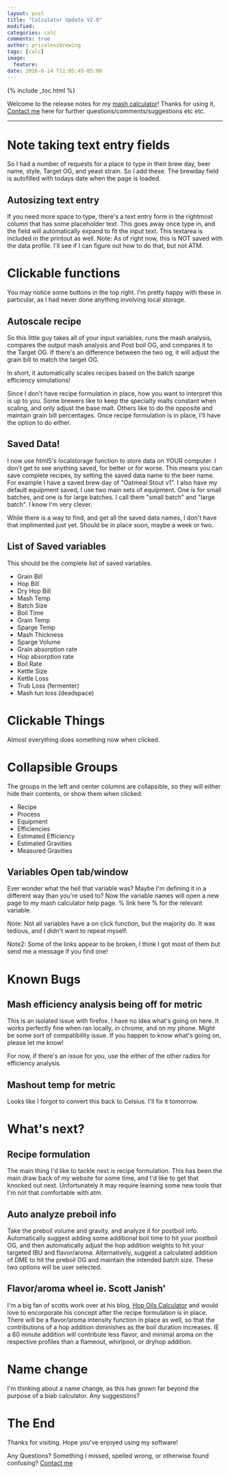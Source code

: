 ```yaml
---
layout: post
title: "Calculator Update V2.0"
modified:
categories: calc
comments: true
author: pricelessbrewing
tags: [calc]
image:
  feature:
date: 2016-6-14 T11:05:45-05:00
---
```

{% include _toc.html %}

Welcome to the release notes for my [mash calculator](http://pricelessbrewing.github.io/BiabCalc/)! Thanks for using it, [Contact me](http://pricelessbrewing.github.io/Contact/) here for further questions/comments/suggestions etc etc. 

---


# Note taking text entry fields

So I had a number of requests for a place to type in their brew day, beer name, style, Target OG, and yeast strain. So I add these. The brewday field is autofilled with todays date when the page is loaded. 

## Autosizing text entry 

If you need more space to type, there's a text entry form in the rightmost column that has some placeholder text. This goes away once type in, and the field will automatically expand to fit the input text. This textarea is included in the printout as well. Note: As of right now, this is NOT saved with the data profile. I'll see if I can figure out how to do that, but not ATM. 

# Clickable functions

You may notice some buttons in the top right. I'm pretty happy with these in particular, as I had never done anything involving local storage.

## Autoscale recipe

So this little guy takes all of your input variables, runs the mash analysis, compares the output mash analysis and Post boil OG, and compares it to the Target OG. If there's an difference between the two og, it will adjust the grain bill to match the target OG. 

In short, it automatically scales recipes based on the batch sparge efficiency simulations!

Since I don't have recipe formulation in place, how you want to interpret this is up to you. Some brewers like to keep the specialty malts constant when scaling, and only adjust the base malt. Others like to do the opposite and maintain grain bill percentages. Once recipe formulation is in place, I'll have the option to do either. 

## Saved Data!

I now use html5's localstorage function to store data on YOUR computer. I don't get to see anything saved, for better or for worse. This means you can save complete recipes, by setting the saved data name to the beer name. For example I have a saved brew day of "Oatmeal Stout v1". I also have my default equipment saved, I use two main sets of equipment. One is for small batches, and one is for large batches. I call them "small batch" and "large batch". I know I'm very clever. 

While there is a way to find, and get all the saved data names, I don't have that implimented just yet. Should be in place soon, maybe a week or two. 

## List of Saved variables

This should be the complete list of saved variables. 

<ul style="list-style-type:disc">

  <li>Grain Bill
 </li>
  <li>Hop Bill
</li>
  <li>Dry Hop Bill
</li>
    <li>Mash Temp
</li>
  <li>Batch Size
 </li>
  <li>Boil Time
</li>
  <li>Grain Temp
</li>
    <li>Sparge Temp
</li>
      <li>Mash Thickness
</li>
        <li>Sparge Volume
</li>
          <li>Grain absorption rate
</li>
            <li>Hop absorption rate
</li>
              <li>Boil Rate
</li>
              <li>Kettle Size
</li>
              <li>Kettle Loss
</li>
              <li>Trub Loss (fermenter)
</li>
              <li>Mash tun loss (deadspace)
</li>
</ul> 

# Clickable Things 

Almost everything does something now when clicked. 

# Collapsible Groups

The groups in the left and center columns are collapsible, so they will either hide their contents, or show them when clicked. 

<ul style="list-style-type:disc">

  <li>Recipe
 </li>
  <li>Process
</li>
  <li> Equipment
</li>
    <li> Efficiencies
</li>

  <li>Estimated Efficiency
 </li>
  <li>Estimated Gravities 
</li>
  <li> Measured Gravities
</li>
</ul> 


## Variables Open tab/window

Ever wonder what the hell that variable was? Maybe I'm defining it in a different way than you're used to? Now the variable names will open a new page to my mash calculator help page. % link here % for the relevant variable.

Note: Not all variables have a on click function, but the majority do. It was tedious, and I didn't want to repeat myself. 

Note2: Some of the links appear to be broken, I think I got most of them but send me a message if you find one!


# Known Bugs

## Mash efficiency analysis being off for metric

This is an isolated issue with firefox. I have no idea what's going on here. It works perfectly fine when ran locally, in chrome, and on my phone. Might be some sort of compatibility issue. If you happen to know what's going on, please let me know!

For now, if there's an issue for you, use the either of the other radios for efficiency analysis. 

## Mashout temp for metric

Looks like I forgot to convert this back to Celsius. I'll fix it tomorrow. 


# What's next?

## Recipe formulation

The main thing I'd like to tackle next is recipe formulation. This has been the main draw back of my website for some time, and I'd like to get that knocked out next. Unfortunately it may require learning some new tools that I'm not that comfortable with atm. 

## Auto analyze preboil info

Take the preboil volume and gravity, and analyze it for postboil info. Automatically suggest adding some additional boil time to hit your postboil OG, and then automatically adjust the hop addition weights to hit your targeted IBU and flavor/aroma. Alternatively, suggest a calculated addition of DME to hit the preboil OG and maintain the intended batch size. These two options will be user selected. 

## Flavor/aroma wheel ie. Scott Janish'

I'm a big fan of scotts work over at his blog, [Hop Oils Calculator](http://scottjanish.com/hop-oils-calulator/) and would love to encorporate his concept after the recipe formulation is in place. There will be a flavor/aroma intensity function in place as well, so that the contributions of a hop addition diminishes as the boil duration increases. IE a 60 minute addition will contribute less flavor, and minimal aroma on the respective profiles than a flameout, whirlpool, or dryhop addition. 

# Name change

I'm thinking about a name change, as this has grown far beyond the purpose of a biab calculator. Any suggestions?

# The End

Thanks for visiting. Hope you've enjoyed using my software!

Any Questions? Something I missed, spelled wrong, or otherwise found confusing? [Contact me](http://pricelessbrewing.github.io/Contact/)

